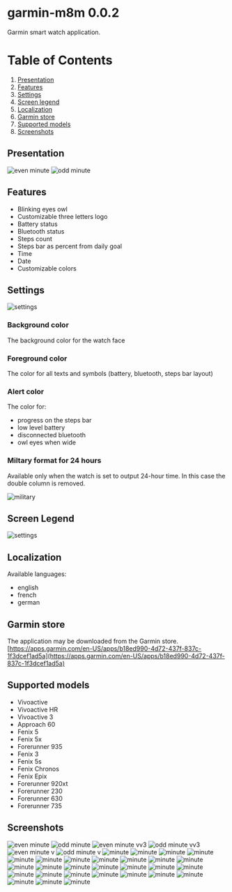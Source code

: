 # garmin-m8m 0.0.2
Garmin smart watch application.

# Table of Contents
1. [Presentation](#presentation)
2. [Features](#features)
3. [Settings](#settings)
4. [Screen legend](#screen-legend)
5. [Localization](#localization)
6. [Garmin store](#garmin-store)
7. [Supported models](#supported-models)
8. [Screenshots](#screenshots)

## Presentation
![even minute](m8m/screenshot/s00.png)
![odd minute](m8m/screenshot/s01.png)

## Features
* Blinking eyes owl
* Customizable three letters logo
* Battery status
* Bluetooth status
* Steps count
* Steps bar as percent from daily goal
* Time
* Date
* Customizable colors

## Settings
![settings](m8m/screenshot/s99.png)

### Background color
The background color for the watch face

### Foreground color
The color for all texts and symbols (battery, bluetooth, steps bar layout)

### Alert color
The color for:
* progress on the steps bar
* low level battery
* disconnected bluetooth
* owl eyes when wide

### Miltary format for 24 hours
Available only when the watch is set to output 24-hour time. 
In this case the double column is removed.

![military](m8m/screenshot/s10.png)

## Screen Legend
![settings](m8m/screenshot/s30.png)

## Localization
Available languages:
* english
* french
* german


## Garmin store
The application may be downloaded from the Garmin store.
[https://apps.garmin.com/en-US/apps/b18ed990-4d72-437f-837c-1f3dcef1ad5a](https://apps.garmin.com/en-US/apps/b18ed990-4d72-437f-837c-1f3dcef1ad5a)

## Supported models
* Vivoactive
* Vivoactive HR
* Vivoactive 3
* Approach 60
* Fenix 5
* Fenix 5x
* Forerunner 935
* Fenix 3
* Fenix 5s
* Fenix Chronos
* Fenix Epix
* Forerunner 920xt
* Forerunner 230
* Forerunner 630
* Forerunner 735

## Screenshots
![even minute](m8m/screenshot/s00.png)
![odd minute](m8m/screenshot/s01.png)
![even minute vv3](m8m/screenshot/s03.png)
![odd minute vv3](m8m/screenshot/s04.png)
![even minute v](m8m/screenshot/s05.png)
![odd minute v](m8m/screenshot/s06.png)
![minute](m8m/screenshot/s07-approachs60.png)
![minute](m8m/screenshot/s08-approachs60.png)
![minute](m8m/screenshot/s09-fenix5.png)
![minute](m8m/screenshot/s10-fenix5.png)
![minute](m8m/screenshot/s11-fenix5x.png)
![minute](m8m/screenshot/s12-fenix5x.png)
![minute](m8m/screenshot/s13-fre935.png)
![minute](m8m/screenshot/s14-fre935.png)
![minute](m8m/screenshot/s15-fenix3.png)
![minute](m8m/screenshot/s16-fenix3.png)
![minute](m8m/screenshot/s17-fenix5s.png)
![minute](m8m/screenshot/s18-fenix5s.png)
![minute](m8m/screenshot/s19-fenixchronos.png)
![minute](m8m/screenshot/s20-fenixchronos.png)
![minute](m8m/screenshot/s21-epix.png)
![minute](m8m/screenshot/s22-epix.png)
![minute](m8m/screenshot/s23-fre920xt.png)
![minute](m8m/screenshot/s24-fre920xt.png)
![minute](m8m/screenshot/s25-fre230.png)
![minute](m8m/screenshot/s26-fre230.png)
![minute](m8m/screenshot/s27-fre235.png)
![minute](m8m/screenshot/s28-fre235.png)
![minute](m8m/screenshot/s30-fre630.png)
![minute](m8m/screenshot/s30.png)
![minute](m8m/screenshot/s31-fre630.png)
![minute](m8m/screenshot/s31-fre735.png)
![minute](m8m/screenshot/s32-fre735.png)
![minute](m8m/screenshot/s10.png)
